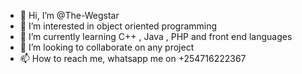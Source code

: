 - 👋 Hi, I’m @The-Wegstar
- 👀 I’m interested in object oriented programming
- 🌱 I’m currently learning C++ , Java , PHP and front end languages
- 💞️ I’m looking to collaborate on any project
- 📫 How to reach me, whatsapp me on +254716222367

<!---
The-Wegstar/The-Wegstar is a ✨ special ✨ repository because its `README.md` (this file) appears on your GitHub profile.
You can click the Preview link to take a look at your changes.
--->
